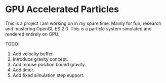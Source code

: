 # GPU Accelerated Particles

This is a project I am working on in my spare time. Mainly for fun, research and mastering OpenGL ES 2.0. This is a particle system simulated and rendered entirely on GPU.

TODO:

1. Add velocity buffer.
2. Introduce gravity concept.
3. Add mouse position bound gravity.
4. Add timer.
5. Add fixed simulation step support.
